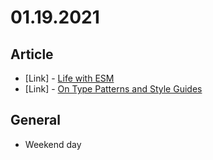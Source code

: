 # 01.19.2021

## Article

- \[Link\] - [Life with ESM](https://css-tricks.com/life-with-esm/)
- \[Link\] - [On Type Patterns and Style Guides](https://css-tricks.com/on-type-patterns-and-style-guides/)

## General

- Weekend day
